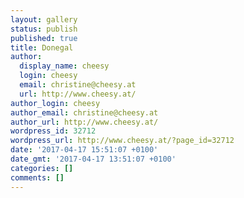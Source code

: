 ```yaml
---
layout: gallery
status: publish
published: true
title: Donegal
author:
  display_name: cheesy
  login: cheesy
  email: christine@cheesy.at
  url: http://www.cheesy.at/
author_login: cheesy
author_email: christine@cheesy.at
author_url: http://www.cheesy.at/
wordpress_id: 32712
wordpress_url: http://www.cheesy.at/?page_id=32712
date: '2017-04-17 15:51:07 +0100'
date_gmt: '2017-04-17 13:51:07 +0100'
categories: []
comments: []
---
```

